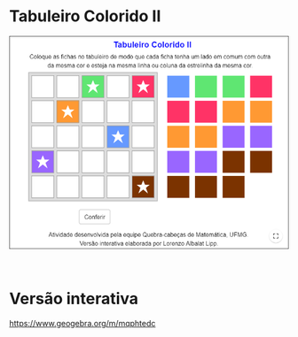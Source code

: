 # Tabuleiro Colorido II

![](preview.png)

<br>

# Versão interativa

https://www.geogebra.org/m/mqphtedc